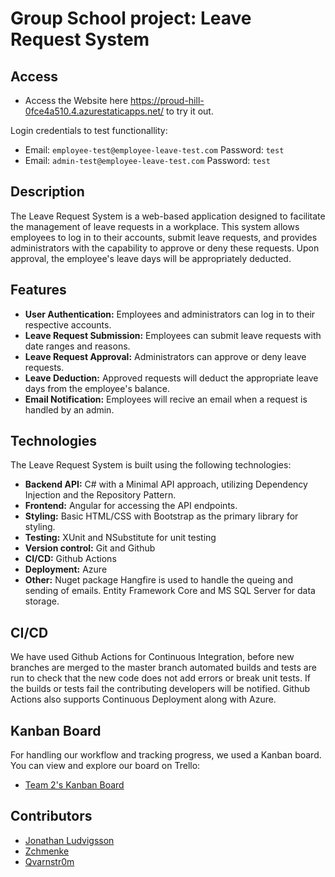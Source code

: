 
# Group School project: Leave Request System  

## Access

- Access the Website here https://proud-hill-0fce4a510.4.azurestaticapps.net/ to try it out.
  
Login credentials to test functionallity:
- Email: `employee-test@employee-leave-test.com` Password: `test`  
- Email: `admin-test@employee-leave-test.com` Password: `test`  


## Description

The Leave Request System is a web-based application designed to facilitate the management of leave requests in a workplace. This system allows employees to log in to their accounts, submit leave requests, and provides administrators with the capability to approve or deny these requests. Upon approval, the employee's leave days will be appropriately deducted.

## Features

- **User Authentication:** Employees and administrators can log in to their respective accounts.
- **Leave Request Submission:** Employees can submit leave requests with date ranges and reasons.
- **Leave Request Approval:** Administrators can approve or deny leave requests.
- **Leave Deduction:** Approved requests will deduct the appropriate leave days from the employee's balance.
- **Email Notification:** Employees will recive an email when a request is handled by an admin.

## Technologies

The Leave Request System is built using the following technologies:

- **Backend API:** C# with a Minimal API approach, utilizing Dependency Injection and the Repository Pattern.
- **Frontend:** Angular for accessing the API endpoints.
- **Styling:** Basic HTML/CSS with Bootstrap as the primary library for styling.
- **Testing:** XUnit and NSubstitute for unit testing
- **Version control:** Git and Github
- **CI/CD:** Github Actions
- **Deployment:** Azure
- **Other:** Nuget package Hangfire is used to handle the queing and sending of emails. Entity Framework Core and MS SQL Server for data storage.

## CI/CD

We have used Github Actions for Continuous Integration, before new branches are merged to the master branch automated builds and tests are run to check that the new code does not add errors or break unit tests. If the builds or tests fail the contributing developers will be notified. Github Actions also supports Continuous Deployment along with Azure.

## Kanban Board

For handling our workflow and tracking progress, we used a Kanban board. You can view and explore our board on Trello:

- [Team 2's Kanban Board](https://trello.com/b/DRPcEHku/team-2)

## Contributors

- [Jonathan Ludvigsson](https://github.com/JonathanLudvigsson)
- [Zchmenke](https://github.com/Zchmenke)
- [Qvarnstr0m](https://github.com/qvarnstr0m)



